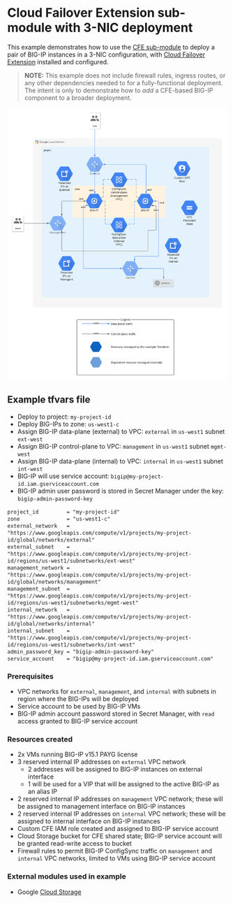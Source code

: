 # Cloud Failover Extension sub-module with 3-NIC deployment

This example demonstrates how to use the
[CFE sub-module](https://registry.terraform.io/modules/memes/f5-bigip/google/latest/submodules/cfe)
to deploy a pair of BIG-IP instances in a 3-NIC configuration, with
[Cloud Failover Extension](https://clouddocs.f5.com/products/extensions/f5-cloud-failover/latest/)
installed and configured.

> **NOTE:** This example does not include firewall rules, ingress routes, or any
> other dependencies needed to for a fully-functional deployment. The intent is
> only to demonstrate how to *add* a CFE-based BIG-IP component to a broader
> deployment.

![cfe-3nic](cfe-3nic.png)

<!-- spell-checker: ignore tfvars gserviceaccount mgmt bigip -->
## Example tfvars file

* Deploy to project: `my-project-id`
* Deploy BIG-IPs to zone: `us-west1-c`
* Assign BIG-IP data-plane (external) to VPC: `external` in `us-west1` subnet `ext-west`
* Assign BIG-IP control-plane to VPC: `management` in `us-west1` subnet `mgmt-west`
* Assign BIG-IP data-plane (internal) to VPC: `internal` in `us-west1` subnet `int-west`
* BIG-IP will use service account: `bigip@my-project-id.iam.gserviceaccount.com`
* BIG-IP admin user password is stored in Secret Manager under the key:
  `bigip-admin-password-key`

<!-- spell-checker: disable -->
```hcl
project_id         = "my-project-id"
zone               = "us-west1-c"
external_network   = "https://www.googleapis.com/compute/v1/projects/my-project-id/global/networks/external"
external_subnet    = "https://www.googleapis.com/compute/v1/projects/my-project-id/regions/us-west1/subnetworks/ext-west"
management_network = "https://www.googleapis.com/compute/v1/projects/my-project-id/global/networks/management"
management_subnet  = "https://www.googleapis.com/compute/v1/projects/my-project-id/regions/us-west1/subnetworks/mgmt-west"
internal_network   = "https://www.googleapis.com/compute/v1/projects/my-project-id/global/networks/internal"
internal_subnet    = "https://www.googleapis.com/compute/v1/projects/my-project-id/regions/us-west1/subnetworks/int-west"
admin_password_key = "bigip-admin-password-key"
service_account    = "bigip@my-project-id.iam.gserviceaccount.com"
```
<!-- spell-checker: enable -->

### Prerequisites

* VPC networks for `external`, `management`, and `internal` with subnets in
  region where the BIG-IPs will be deployed
* Service account to be used by BIG-IP VMs
* BIG-IP admin account password stored in Secret Manager, with `read` access
  granted to BIG-IP service account

### Resources created

<!-- spell-checker: ignore payg -->
* 2x VMs running BIG-IP v15.1 PAYG license
* 3 reserved internal IP addresses on `external` VPC network
  * 2 addresses will be assigned to BIG-IP instances on external interface
  * 1 will be used for a VIP that will be assigned to the active BIG-IP as an
    alias IP
* 2 reserved internal IP addresses on `management` VPC network; these will be
  assigned to management interface on BIG-IP instances
* 2 reserved internal IP addresses on `internal` VPC network; these will be
  assigned to internal interface on BIG-IP instances
* Custom CFE IAM role created and assigned to BIG-IP service account
* Cloud Storage bucket for CFE shared state; BIG-IP service account will be
  granted read-write access to bucket
* Firewall rules to permit BIG-IP ConfigSync traffic on `management` and
  `internal` VPC networks, limited to VMs using BIG-IP service account

### External modules used in example

* Google [Cloud Storage](https://registry.terraform.io/modules/terraform-google-modules/cloud-storage/google/1.7.2)

<!-- spell-checker:ignore markdownlint -->
<!-- markdownlint-disable MD033 MD034-->
<!-- BEGINNING OF PRE-COMMIT-TERRAFORM DOCS HOOK -->
<!-- END OF PRE-COMMIT-TERRAFORM DOCS HOOK -->
<!-- markdownlint-enable MD033 MD034 -->
